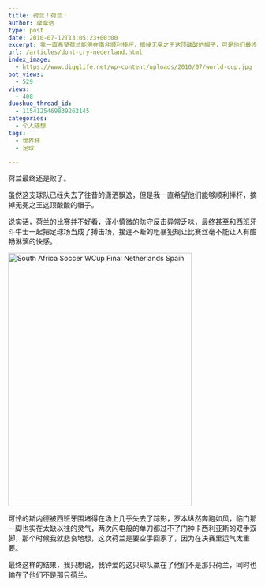 ```yaml
---
title: 荷兰！荷兰！
author: 摩摩诘
type: post
date: 2010-07-12T13:05:23+00:00
excerpt: 我一直希望荷兰能够在南非顺利捧杯，摘掉无冕之王这顶酸酸的帽子，可是他们最终还是败了。
url: /articles/dont-cry-nederland.html
index_image:
  - https://www.digglife.net/wp-content/uploads/2010/07/world-cup.jpg
bot_views:
  - 529
views:
  - 408
duoshuo_thread_id:
  - 1154125469839262145
categories:
  - 个人随想
tags:
  - 世界杯
  - 足球

---
```

荷兰最终还是败了。

虽然这支球队已经失去了往昔的潇洒飘逸，但是我一直希望他们能够顺利捧杯，摘掉无冕之王这顶酸酸的帽子。

说实话，荷兰的比赛并不好看，谨小慎微的防守反击异常乏味，最终甚至和西班牙斗牛士一起把足球场当成了搏击场，接连不断的粗暴犯规让比赛丝毫不能让人有酣畅淋漓的快感。

<!--more-->

[<img title="South Africa Soccer WCup Final Netherlands Spain" src="http://digglife.qiniudn.com/wp-content/uploads/2010/07/sneijder.jpg" alt="South Africa Soccer WCup Final Netherlands Spain" width="372" height="512" />][1]

可怜的斯内德被西班牙围堵得在场上几乎失去了踪影，罗本纵然奔跑如风，临门那一脚也实在太缺以往的灵气，两次闪电般的单刀都过不了门神卡西利亚斯的双手双脚，那个时候我就悲哀地想，这次荷兰是要空手回家了，因为在决赛里运气太重要。

最终这样的结果，我只想说，我钟爱的这只球队赢在了他们不是那只荷兰，同时也输在了他们不是那只荷兰。

 [1]: https://www.digglife.net/wp-content/uploads/2010/07/sneijder.jpg